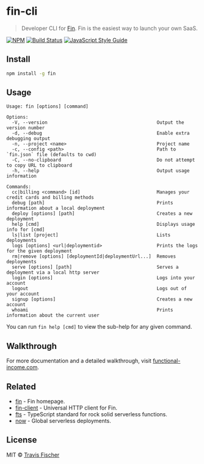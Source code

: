 # fin-cli

> Developer CLI for [Fin](htts://functional-income.com). Fin is the easiest way to launch your own SaaS.

[![NPM](https://img.shields.io/npm/v/fin.svg)](https://www.npmjs.com/package/fin) [![Build Status](https://travis-ci.com/functional-income/fin-cli.svg?branch=master)](https://travis-ci.com/functional-income/fin-cli) [![JavaScript Style Guide](https://img.shields.io/badge/code_style-standard-brightgreen.svg)](https://standardjs.com)

## Install

```bash
npm install -g fin
```

## Usage

```
Usage: fin [options] [command]

Options:
  -V, --version                                        Output the version number
  -d, --debug                                          Enable extra debugging output
  -n, --project <name>                                 Project name
  -c, --config <path>                                  Path to `fin.json` file (defaults to cwd)
  -C, --no-clipboard                                   Do not attempt to copy URL to clipboard
  -h, --help                                           Output usage information

Commands:
  cc|billing <command> [id]                            Manages your credit cards and billing methods
  debug [path]                                         Prints information about a local deployment
  deploy [options] [path]                              Creates a new deployment
  help [cmd]                                           Displays usage info for [cmd]
  ls|list [project]                                    Lists deployments
  logs [options] <url|deploymentid>                    Prints the logs for the given deployment
  rm|remove [options] [deploymentId|deploymentUrl...]  Removes deployments
  serve [options] [path]                               Serves a deployment via a local http server
  login [options]                                      Logs into your account
  logout                                               Logs out of your account
  signup [options]                                     Creates a new account
  whoami                                               Prints information about the current user
```

You can run `fin help [cmd]` to view the sub-help for any given command.

## Walkthrough

For more documentation and a detailed walkthrough, visit [functional-income.com](https://functional-income.com).

## Related

- [fin](https://functional-income.com) - Fin homepage.
- [fin-client](https://github.com/functional-income/fin-client) - Universal HTTP client for Fin.
- [fts](https://github.com/transitive-bullshit/functional-typescript) - TypeScript standard for rock solid serverless functions.
- [now](https://zeit.co/now) - Global serverless deployments.

## License

MIT © [Travis Fischer](https://transitivebullsh.it)
